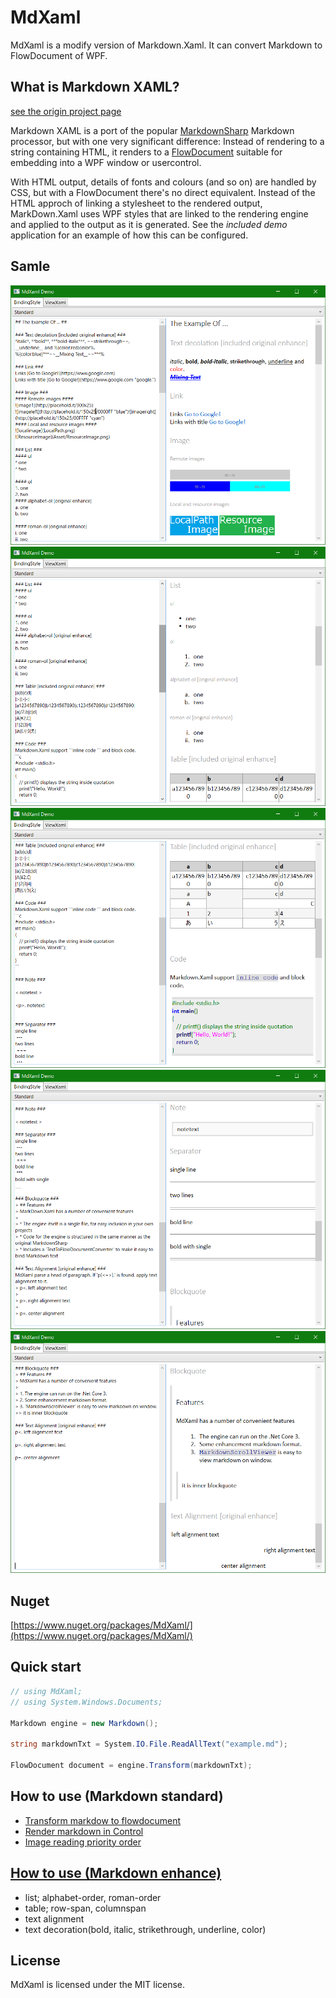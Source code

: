 # MdXaml

MdXaml is a modify version of Markdown.Xaml.
It can convert Markdown to FlowDocument of WPF.


## What is Markdown XAML?

[see the origin project page](https://github.com/theunrepentantgeek/Markdown.XAML)

Markdown XAML is a port of the popular 
[MarkdownSharp](http://code.google.com/p/markdownsharp/) Markdown processor, but with one very 
significant difference: Instead of rendering to a string containing HTML, it renders to a 
[FlowDocument](http://msdn.microsoft.com/en-us/library/system.windows.documents.flowdocument.aspx) 
suitable for embedding into a WPF window or usercontrol.

With HTML output, details of fonts and colours (and so on) are handled by CSS, but with a 
FlowDocument there's no direct equivalent. Instead of the HTML approch of linking a 
stylesheet to the rendered output, MarkDown.Xaml uses WPF styles that are linked to
the rendering engine and applied to the output as it is generated. See the *included demo* 
application for an example of how this can be configured.

## Samle

![sc1](docs/img.demo/sc1.png)
![sc2](docs/img.demo/sc2.png)
![sc3](docs/img.demo/sc3.png)
![sc4](docs/img.demo/sc4.png)
![sc5](docs/img.demo/sc5.png)

## Nuget

[https://www.nuget.org/packages/MdXaml/](https://www.nuget.org/packages/MdXaml/)

## Quick start

```cs
// using MdXaml;
// using System.Windows.Documents;

Markdown engine = new Markdown();

string markdownTxt = System.IO.File.ReadAllText("example.md");

FlowDocument document = engine.Transform(markdownTxt);
```

## How to use (Markdown standard)
* [Transform markdow to flowdocument](docs/transform_markdow_to_flowdocument.md)
* [Render markdown in Control](docs/render_markdown_in_control.md)
* [Image reading priority order](docs/image_load_priority.md)

## [How to use (Markdown enhance)](docs/original_enhance.md)
* list; alphabet-order, roman-order
* table; row-span, columnspan
* text alignment
* text decoration(bold, italic, strikethrough, underline, color)

## License

MdXaml is licensed under the MIT license.